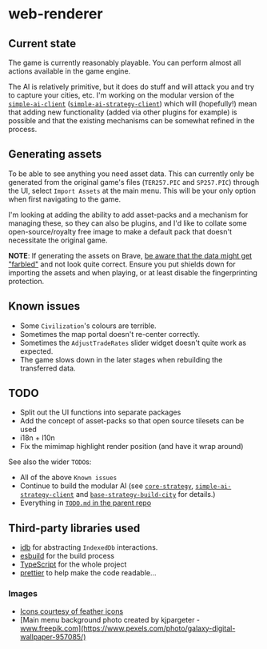 # web-renderer

## Current state

The game is currently reasonably playable. You can perform almost all actions available in the game engine.

The AI is relatively primitive, but it does do stuff and will attack you and try to capture your cities, etc. I'm
working on the modular version of the [`simple-ai-client`](https://github.com/civ-clone/simple-ai-client)
([`simple-ai-strategy-client`](https://github.com/civ-clone/simple-ai-strategy-client)) which will (hopefully!) mean
that adding new functionality (added via other plugins for example) is possible and that the existing mechanisms can be
somewhat refined in the process.

## Generating assets

To be able to see anything you need asset data. This can currently only be generated from the original game's files
(`TER257.PIC` and `SP257.PIC`) through the UI, select `Import Assets` at the main menu. This will be your only option
when first navigating to the game.

I'm looking at adding the ability to add asset-packs and a mechanism for managing these, so they can also be plugins,
and I'd like to collate some open-source/royalty free image to make a default pack that doesn't necessitate the original
game.

__NOTE__: If generating the assets on Brave,
[be aware that the data might get "farbled"](https://brave.com/privacy-updates/4-fingerprinting-defenses-2.0/#2-fingerprinting-protections-20-farbling-for-great-good)
and not look quite correct. Ensure you put shields down for importing the assets and when playing, or at least disable
the fingerprinting protection.

## Known issues

- Some `Civilization`'s colours are terrible.
- Sometimes the map portal doesn't re-center correctly.
- Sometimes the `AdjustTradeRates` slider widget doesn't quite work as expected.
- The game slows down in the later stages when rebuilding the transferred data.

## TODO

- Split out the UI functions into separate packages
- Add the concept of asset-packs so that open source tilesets can be used
- i18n + l10n
- Fix the mimimap highlight render position (and have it wrap around)

See also the wider `TODO`s:

- All of the above `Known issues`
- Continue to build the modular AI (see [`core-strategy`](https://github.com/civ-clone/core-strategy),
  [`simple-ai-strategy-client`](https://github.com/civ-clone/simple-ai-strategy-client) and
  [`base-strategy-build-city`](https://github.com/civ-clone/base-strategy-build-city) for details.)
- Everything in [`TODO.md` in the parent repo](https://github.com/civ-clone/civ-clone/blob/master/TODO.md)

## Third-party libraries used

- [idb](https://github.com/jakearchibald/idb) for abstracting `IndexedDb` interactions.
- [esbuild](https://esbuild.github.io/) for the build process
- [TypeScript](https://www.typescriptlang.org/) for the whole project
- [prettier](https://prettier.io/) to help make the code readable...

### Images

- [Icons courtesy of feather icons](https://github.com/feathericons/feather)
- [Main menu background photo created by kjpargeter - www.freepik.com](https://www.pexels.com/photo/galaxy-digital-wallpaper-957085/)

